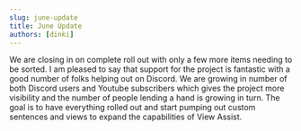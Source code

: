 ```yaml
---
slug: june-update
title: June Update
authors: [dinki]
---
```

We are closing in on complete roll out with only a few more items needing to be sorted.  I am pleased to say that support for the project is fantastic with a good number of folks helping out on Discord.  We are growing in number of both Discord users and Youtube subscribers which gives the project more visibility and the number of people lending a hand is growing in turn.  The goal is to have everything rolled out and start pumping out custom sentences and views to expand the capabilities of View Assist.
